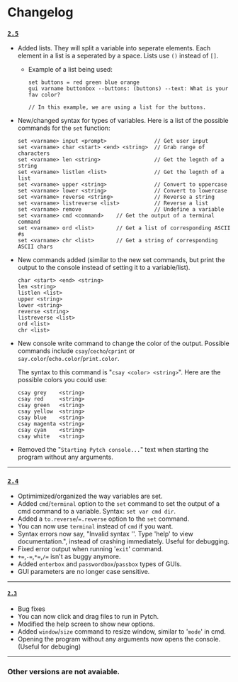 # Changelog

### [`2.5`](https://www.dropbox.com/s/6xchhm4a8k0kkwi/Pytch25.exe?dl=1)
- Added lists. They will split a variable into seperate elements. Each element in a list is a seperated by a space. Lists use `()` instead of `[]`.
    - Example of a list being used:
        ```
        set buttons = red green blue orange
        gui varname buttonbox --buttons: (buttons) --text: What is your fav color?

      // In this example, we are using a list for the buttons.
        ```
- New/changed syntax for types of variables. Here is a list of the possible commands for the `set` function:

    ```
    set <varname> input <prompt>               // Get user input
    set <varname> char <start> <end> <string>  // Grab range of characters
    set <varname> len <string>                 // Get the legnth of a string
    set <varname> listlen <list>               // Get the legnth of a list
    set <varname> upper <string>               // Convert to uppercase
    set <varname> lower <string>               // Convert to lowercase
    set <varname> reverse <string>             // Reverse a string
    set <varname> listreverse <list>           // Reverse a list
    set <varname> remove                       // Undefine a variable
    set <varname> cmd <command>    // Get the output of a terminal command
    set <varname> ord <list>       // Get a list of corresponding ASCII #s
    set <varname> chr <list>       // Get a string of corresponding ASCII chars
-  New commands added (similar to the new set commands, but print the output to the console instead of setting it to a variable/list).
    ```
    char <start> <end> <string>
    len <string>
    listlen <list>
    upper <string>
    lower <string>
    reverse <string>
    listreverse <list>
    ord <list>
    chr <list>
    ```
- New console write command to change the color of the output.
  Possible commands include `csay`/`cecho`/`cprint` or `say.color`/`echo.color`/`print.color`.

  The syntax to this command is "`csay <color> <string>`". Here are the possible colors you could use:
  ```
  csay grey    <string>
  csay red     <string>
  csay green   <string>
  csay yellow  <string>
  csay blue    <string>
  csay magenta <string>
  csay cyan    <string>
  csay white   <string>
  ```
 - Removed the "`Starting Pytch console...`" text when starting the program without any arguments.

---

### [`2.4`](https://www.dropbox.com/s/hemaehfpjzablu0/Pytch24.exe?dl=1)
- Optimimized/organized the way variables are set.
- Added `cmd`/`terminal` option to the `set` command to set the output of a cmd command to a variable. Syntax: `set var cmd dir`.
- Added a `to.reverse`/`=.reverse` option to the `set` command.
- You can now use `terminal` instead of `cmd` if you want.
- Syntax errors now say, "Invalid syntax ''. Type 'help' to view documentation.", instead of crashing immediately. Useful for debugging.
- Fixed error output when running '`exit`' command.
- `+=`,`-=`,`*=`,`/=` isn't as buggy anymore.
- Added `enterbox` and `passwordbox`/`passbox` types of GUIs.
- GUI parameters are no longer case sensitive.

---

#### [`2.3`](https://www.dropbox.com/s/3ic0bacnkul8vcl/Pytch23.exe?dl=1)
- Bug fixes
- You can now click and drag files to run in Pytch.
- Modified the help screen to show new options.
- Added `window`/`size` command to resize window, similar to '`mode`' in cmd.
- Opening the program without any arguments now opens the console. (Useful for debuging)

---

### Other versions are not avaiable.
